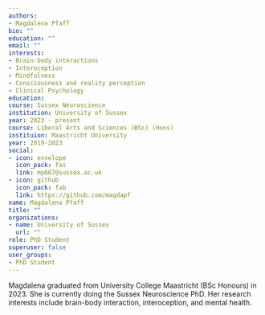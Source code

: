 ```yaml
---
authors: 
- Magdalena Pfaff
bio: ""
education: "" 
email: ""
interests:
- Brain-body interactions
- Interoception 
- Mindfulness
- Consciousness and reality perception 
- Clinical Psychology 
education: 
course: Sussex Neuroscience 
institution: University of Sussex
year: 2023 - present
course: Liberal Arts and Sciences (BSc) (Hons)
instituion: Maastricht University
year: 2019-2023
social:
- icon: envelope
  icon_pack: fas
  link: mp667@sussex.ac.uk 
- icon: github
  icon_pack: fab
  link: https://github.com/magdapf
name: Magdalena Pfaff
title: ""
organizations:
- name: University of Sussex
  url: ""
role: PhD Student 
superuser: false
user_groups:
- PhD Student
---
```

 Magdalena graduated from University College Maastricht (BSc Honours) in 2023. She is currently doing the Sussex Neuroscience PhD. Her research interests include brain-body interaction, interoception, and mental health. 
